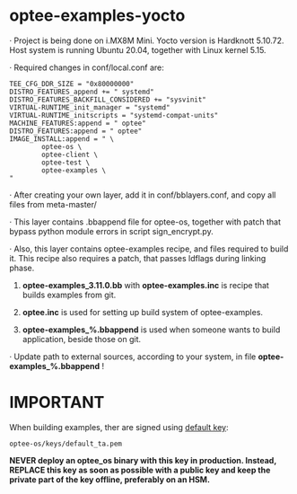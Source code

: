 # optee-examples-yocto

&middot; Project is being done on i.MX8M Mini. Yocto version is
Hardknott 5.10.72. Host system is running Ubuntu 20.04, together
with Linux kernel 5.15.

&middot; Required changes in conf/local.conf are:

```text
TEE_CFG_DDR_SIZE = "0x80000000"
DISTRO_FEATURES_append += " systemd"
DISTRO_FEATURES_BACKFILL_CONSIDERED += "sysvinit"
VIRTUAL-RUNTIME_init_manager = "systemd"
VIRTUAL-RUNTIME_initscripts = "systemd-compat-units"
MACHINE_FEATURES:append = " optee"
DISTRO_FEATURES:append = " optee"
IMAGE_INSTALL:append = " \
        optee-os \
        optee-client \
        optee-test \
        optee-examples \
"
```

&middot; After creating your own layer, add it in conf/bblayers.conf,
and copy all files from meta-master/

&middot; This layer contains .bbappend file for optee-os, together with patch
that bypass python module errors in script sign_encrypt.py.

&middot; Also, this layer contains optee-examples recipe, and files required to
build it. This recipe also requires a patch, that passes ldflags during
linking phase.

1. **optee-examples_3.11.0.bb** with **optee-examples.inc** is recipe that builds
examples from git.

2. **optee.inc** is used for setting up build system of optee-examples.

3. **optee-examples_%.bbappend** is used when someone wants to build application,
beside those on git.

&middot; Update path to external sources, according to your system, in file
**optee-examples_%.bbappend** !

# IMPORTANT 
When building examples, ther are signed using [default key](https://github.com/OP-TEE/optee_os/tree/master):
```text
optee-os/keys/default_ta.pem
```
**NEVER deploy an optee_os binary with this key in production. Instead, REPLACE 
this key as soon as possible with a public key and keep the private part of 
the key offline, preferably on an HSM.**
